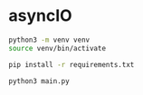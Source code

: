 # asyncIO

```bash
python3 -m venv venv
source venv/bin/activate
```

```bash
pip install -r requirements.txt
```

```bash
python3 main.py
```
